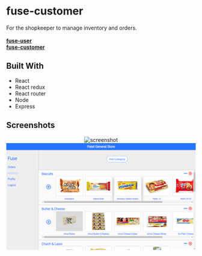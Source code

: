 # fuse-customer
For the shopkeeper to manage inventory and orders.
</br>
</br>
[**fuse-user**](fuse-user.web.app)
</br>
[**fuse-customer**](fuse-customer.web.app)

## Built With
  * React
  * React redux
  * React router
  * Node
  * Express

## Screenshots
<p align='center' >
 <img src='https://github.com/Akkiro45/assets/blob/master/fuse/screenshots/Screenshot13./png' alt='screenshot' />
 <img src='https://github.com/Akkiro45/assets/blob/master/fuse/screenshots/Screenshot14.png' alt='screenshot' />
</p>
